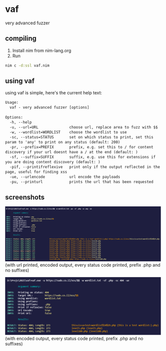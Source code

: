 # vaf
very advanced fuzzer

## compiling

1. Install nim from nim-lang.org
2. Run
```bash
nim c -d:ssl vaf.nim
```
## using vaf

using vaf is simple, here's the current help text:
```
Usage:
  vaf - very advanced fuzzer [options]

Options:
  -h, --help
  -u, --url=URL              choose url, replace area to fuzz with $$
  -w, --wordlist=WORDLIST    choose the wordlist to use
  -sc, --status=STATUS       set on which status to print, set this param to 'any' to print on any status (default: 200)
  -pr, --prefix=PREFIX       prefix, e.g. set this to / for content discovery if your url doesnt have a / at the end (default: )
  -sf, --suffix=SUFFIX       suffix, e.g. use this for extensions if you are doing content discovery (default: )
  -pif, --printifreflexive   print only if the output reflected in the page, useful for finding xss
  -ue, --urlencode           url encode the payloads
  -pu, --printurl            prints the url that has been requested
```

## screenshots

![main](screenshots/main.png)
(with url printed, encoded output, every status code printed, prefix .php and no suffixes)

![main without pu](screenshots/main%20without%20pu.png)
(with encoded output, every status code printed, prefix .php and no suffixes)
